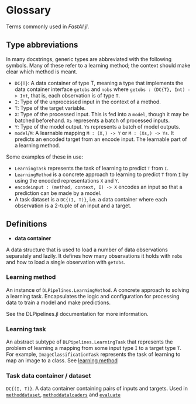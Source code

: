 # Glossary

Terms commonly used in *FastAI.jl*.

## Type abbreviations

In many docstrings, generic types are abbreviated with the following symbols. Many of these refer to a learning method; the context should make clear which method is meant.

- `DC{T}`: A data container of type T, meaning a type that implements the data container interface `getobs` and `nobs` where `getobs : (DC{T}, Int) -> Int`, that is, each observation is of type `T`.
- `I`: Type of the unprocessed input in the context of a method.
- `T`: Type of the target variable.
- `X`: Type of the processed input. This is fed into a `model`, though it may be batched beforehand. `Xs` represents a batch of processed inputs.
- `Y`: Type of the model output. `Ys` represents a batch of model outputs.
- `model`/`M`: A learnable mapping `M : (X,) -> Y` or `M : (Xs,) -> Ys`. It predicts an encoded target from an encode input. The learnable part of a learning method.

Some examples of these in use:

- `LearningTask` represents the task of learning to predict `T` from `I`.
- `LearningMethod` is a concrete approach to learning to predict `T` from `I` by using the encoded representations `X` and `Y`.
- `encodeinput : (method, context, I) -> X` encodes an input so that a prediction can be made by a model.
- A task dataset is a `DC{(I, T)}`, i.e. a data container where each observation is a 2-tuple of an input and a target.

## Definitions

- **data container**

A data structure that is used to load a number of data observations separately and lazily. It defines how many observations it holds with `nobs` and how to load a single observation with `getobs`.

### Learning method

An instance of `DLPipelines.LearningMethod`. A concrete approach to solving a learning task. Encapsulates the logic and configuration for processing data to train a model and make predictions.

See the DLPipelines.jl documentation for more information. 

### Learning task

An abstract subtype of `DLPipelines.LearningTask` that represents the problem of learning a mapping from some input type `I` to a target type `T`. For example, `ImageClassificationTask` represents the task of learning to map an image to a class. See [learning method](#learning-method)

### Task data container / dataset

`DC{(I, T)}`. A data container containing pairs of inputs and targets. Used in [`methoddataset`](#), [`methoddataloaders`](#) and [`evaluate`](#)
